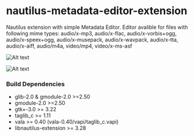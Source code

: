 # nautilus-metadata-editor-extension
Nautilus extension with simple Metadata Editor. Editor avalible for files with following mime types: audio/x-mp3, audio/x-flac, audio/x-vorbis+ogg, audio/x-speex+ogg, audio/x-musepack, audio/x-wavpack, audio/x-tta, audio/x-aiff, audio/m4a, video/mp4, video/x-ms-asf

![Alt text](https://user-images.githubusercontent.com/29505119/41529838-11a7645c-72f7-11e8-93b9-618e43b3f94f.png)

![Alt text](https://user-images.githubusercontent.com/29505119/41529848-1ac31496-72f7-11e8-8561-0e23cc5d33a6.png)

### Build Dependencies
* glib-2.0 & gmodule-2.0 >=2.50
* gmodule-2.0 >=2.50
* gtk+-3.0 >= 3.22
* taglib_c >= 1.11
* vala >= 0.40 (vala-0.40/vapi/taglib_c.vapi)
* libnautilus-extension >= 3.28


